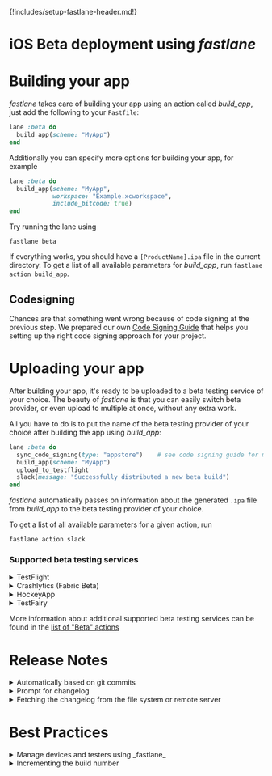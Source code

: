 {!includes/setup-fastlane-header.md!}

# iOS Beta deployment using _fastlane_

# Building your app

_fastlane_ takes care of building your app using an action called _build_app_, just add the following to your `Fastfile`:

```ruby
lane :beta do
  build_app(scheme: "MyApp")
end
```

Additionally you can specify more options for building your app, for example

```ruby
lane :beta do
  build_app(scheme: "MyApp",
            workspace: "Example.xcworkspace",
            include_bitcode: true)
end
```

Try running the lane using

```no-highlight
fastlane beta
```

If everything works, you should have a `[ProductName].ipa` file in the current directory. To get a list of all available parameters for _build_app_, run `fastlane action build_app`.

## Codesigning

Chances are that something went wrong because of code signing at the previous step. We prepared our own [Code Signing Guide](/codesigning/getting-started/) that helps you setting up the right code signing approach for your project.

# Uploading your app

After building your app, it's ready to be uploaded to a beta testing service of your choice. The beauty of _fastlane_ is that you can easily switch beta provider, or even upload to multiple at once, without any extra work.

All you have to do is to put the name of the beta testing provider of your choice after building the app using _build_app_:

```ruby
lane :beta do
  sync_code_signing(type: "appstore")    # see code signing guide for more information
  build_app(scheme: "MyApp")
  upload_to_testflight
  slack(message: "Successfully distributed a new beta build")
end
```

_fastlane_ automatically passes on information about the generated `.ipa` file from _build_app_ to the beta testing provider of your choice.

To get a list of all available parameters for a given action, run
```no-highlight
fastlane action slack
```

### Supported beta testing services


<details>
<summary>TestFlight</summary>

You can easily upload new builds to TestFlight (which is part of App Store Connect) using _fastlane_. To do so, just use the built-in `testflight` action after building your app

```ruby
lane :beta do
  # ...
  build_app
  upload_to_testflight
end
```

Some example use cases

```ruby
lane :beta do
  # ...
  build_app

  # Variant 1: Provide a changelog to your build
  upload_to_testflight(changelog: "Add rocket emoji")

  # Variant 2: Skip the "Waiting for processing" of the binary
  #   While this will speed up your build, it will not distribute
  #   the binary to your tests, nor set a changelog
  upload_to_testflight(skip_waiting_for_build_processing: true)
end
```

If you used `fastlane init` to setup _fastlane_, your Apple ID is stored in the `fastlane/Appfile`. You can also overwrite the username, using `upload_to_testflight(username: "bot@fastlane.tools")`.

To get a list of all available options, run

```no-highlight
fastlane action upload_to_testflight
```

With _fastlane_, you can also automatically manage your beta testers, check out the other actions available.

---
</details>

<details>
<summary>Crashlytics (Fabric Beta)</summary>

```ruby
lane :beta do
  # ...
  build_app
  crashlytics(api_token: "[insert_key_here]",
              build_secret: "[insert_key_here]")
end
```

To get your API token, open the [organizations settings page](https://www.fabric.io/settings/organizations) and click on the API key and build secret links. 


To get a list of all available options, run

```no-highlight
fastlane action crashlytics
```

---
</details>

<details>
<summary>HockeyApp</summary>

```ruby
lane :beta do
  # ...
  build_app
  hockey(api_token: "[insert_key_here]")
end
```

To get your API token, open [API Tokens in Account Settings](https://rink.hockeyapp.net/manage/auth_tokens). From there, you can find your existing API token, or create a new one. 

To get a list of all available options see the [`hockey` action docs](https://docs.fastlane.tools/actions/hockey/), or run 

```no-highlight
fastlane action hockey
```

</details>

<details>
<summary>TestFairy</summary>

```ruby
lane :beta do
  # ...
  build_app

  testfairy(api_key: "[insert_key_here]")

  # Variant 1: Provide a changelog
  testfairy(api_key: "[insert_key_here]", 
            comment: "Add rocket emoji")

  # Variant 2: Specify tester groups
  testfairy(api_key: "[insert_key_here]", testers_groups: ["group1"])
end
```

To get a list of all available options, run

```no-highlight
fastlane action testfairy
```

More information about the service on [TestFairy.com](https://testfairy.com).
</details>

More information about additional supported beta testing services can be found in the [list of "Beta" actions](https://docs.fastlane.tools/actions/#beta)

# Release Notes

<details>
<summary>Automatically based on git commits</summary>

Your changelog changes, so it doesn't make a lot of sense to store a static release note in the `Fastfile`.

```ruby
lane :beta do
  sync_code_signing
  build_app

  changelog_from_git_commits # this will generate the changelog based on your last commits
  upload_to_testflight
end
```

Get a list of all available options using `fastlane action changelog_from_git_commits`, here are some examples

```ruby
changelog_from_git_commits(
  between: ['7b092b3', 'HEAD'], # Optional, lets you specify a revision/tag range between which to collect commit info
  include_merges: true # Optional, lets you filter out merge commits
)
```
---
</details>

<details>
<summary>Prompt for changelog</summary>

You can automatically be asked for the changelog in your terminal using the `prompt` action:

```ruby
lane :beta do
  # Variant 1: Ask for a one line input
  changelog = prompt(text: "Changelog: ")

  # Variant 2: Ask for a multi-line input
  #   The user confirms their input by typing `END` and Enter
  changelog = prompt(
    text: "Changelog: ",
    multi_line_end_keyword: "END"
  )

  sync_code_signing
  build_app

  upload_to_testflight(changelog: changelog)
end
```

---
</details>

<details>
<summary>Fetching the changelog from the file system or remote server</summary>

You can fetch values from anywhere in your `Fastfile`, including the file system and remote server

```ruby
lane :beta do
  # Variant 1: Read from file system
  #   note the `..`, since fastlane runs in the _fastlane_ directory
  changelog = File.read("../Changelog.txt")

  # Variant 2: Fetch data from a remote web server
  changelog = download(url: "https://lookatmycms.com/changelog.txt")

  sync_code_signing
  build_app

  upload_to_testflight(changelog: changelog)
end
```

---
</details>

# Best Practices

<details>
<summary>Manage devices and testers using _fastlane_</summary>

<details>
<summary>TestFlight</summary>

If you're using TestFlight you don't need to worry about UDIDs of your devices. Instead you just maintain a list of testers based on their Apple ID email address.

_fastlane_ supports automatically registering devices using different approaches

#### [boarding](https://github.com/fastlane/boarding#readme)

[boarding](https://github.com/fastlane/boarding#readme) allows you set up a registration page for your beta testers, so they can enter their email address and start testing your application.

![/img/getting-started/ios/boarding-screenshot.png](/img/getting-started/ios/boarding-screenshot.png)

Check out the [boarding GitHub repo](https://github.com/fastlane/boarding#readme) for more information.

#### pilot

_pilot_ is automatically installed with _fastlane_, you can use it to register individual testers to TestFlight

```no-highlight
# Register a new external tester
fastlane pilot add email@invite.com

# Register a new external tester and add them to your app
fastlane pilot add email@invite.com -a com.app.name
```
---

</details>

<details>
<summary>Third party beta testing services</summary>

If you're using a third party beta testing service, you'll need to manage your registered devices and their UDIDs. _fastlane_ already supports device registrations and updating provisioning profiles out of the box. 

```ruby
lane :beta do
  # Before calling match, we make sure all our devices are registered on the Apple Developer Portal
  register_devices(devices_file: "devices.txt")

  # After registering the new devices, we'll make sure to update the provisioning profile if necessary
  # Note how we make sure to pass "adhoc" to get and use a provisioning profile for Ad Hoc distribution
  sync_code_signing(force_for_new_devices: true, type: "adhoc")
  build_app
  # ...
end
```

The `devices.txt` should look like this:
```no-highlight
Device ID Device Name
A123456789012345678901234567890123456789  DeviceName1
B123456789012345678901234567890123456789  DeviceName2
```

</details>
</details>

<details>
<summary>Incrementing the build number</summary>

Depending on the beta testing service you use, you'll have to increment the build number each time you upload a new build. This is a requirement for TestFlight for example.

To do so, there are some built-in fastlane actions available, here are some examples

### Fetching the latest build number from TestFlight

The code sample below will use the latest build number from TestFlight and temporarily set it. 

```ruby
lane :beta do
  increment_build_number(
    build_number: latest_testflight_build_number + 1,
    xcodeproj: "Example.xcodeproj"
  )
end
```

### Committing the build number to version control

The code sample below will increment the build number and commit the project changes to version control.

```ruby
lane :beta do
  # Ensure that your git status is not dirty
  ensure_git_status_clean

  # Increment the build number (not the version number)
  # Providing the xcodeproj is optional
  increment_build_number(xcodeproj: "Example.xcodeproj")

  # Commit the version bump
  commit_version_bump(xcodeproj: "Example.xcodeproj")

  # Add a git tag for this build. This will automatically
  # use an appropriate git tag name
  add_git_tag

  # Push the new commit and tag back to your git remote
  push_to_git_remote
end
```


For all the steps above, there are more parameters available, run the following to get a full list:

```no-highlight
fastlane action [action_name]
```

---

</details>
